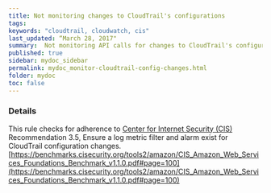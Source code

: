 ```yaml
---
title: Not monitoring changes to CloudTrail's configurations
tags:
keywords: "cloudtrail, cloudwatch, cis"
last_updated: “March 28, 2017"
summary:  Not monitoring API calls for changes to CloudTrail's configurations
published: true
sidebar: mydoc_sidebar
permalink: mydoc_monitor-cloudtrail-config-changes.html
folder: mydoc
toc: false
---
```


### Details  
This rule checks for adherence to [Center for Internet Security (CIS)](https://www.cisecurity.org/) Recommendation 3.5, Ensure a log metric filter and alarm exist for CloudTrail configuration changes. [https://benchmarks.cisecurity.org/tools2/amazon/CIS_Amazon_Web_Services_Foundations_Benchmark_v1.1.0.pdf#page=100](https://benchmarks.cisecurity.org/tools2/amazon/CIS_Amazon_Web_Services_Foundations_Benchmark_v1.1.0.pdf#page=100) 
